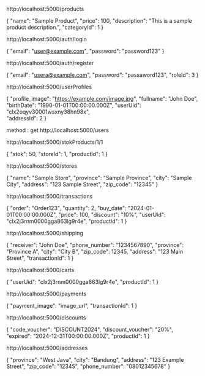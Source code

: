 http://localhost:5000/products


{
    "name": "Sample Product",
    "price": 100,
    "description": "This is a sample product description.",
    "categoryId": 1
}



http://localhost:5000/auth/login


{
  "email": "user@example.com",
  "password": "password123"
}




http://localhost:5000/auth/register

{
  "email": "usera@example.com",
  "password": "passaword123",
  "roleId": 3
}



http://localhost:5000/userProfiles


{
    "profile_image": "https://example.com/image.jpg",
    "fullname": "John Doe",
    "birthDate": "1990-01-01T00:00:00.000Z",
    "userUid": "clx2oqyv30001wsxny38hn98x",  
    "addressId": 2
}


method : get
http://localhost:5000/users


http://localhost:5000/stokProducts/1/1

{
    "stok": 50,
    "storeId": 1,
    "productId": 1
}


http://localhost:5000/stores


{
    "name": "Sample Store",
    "province": "Sample Province",
    "city": "Sample City",
    "address": "123 Sample Street",
    "zip_code": "12345"
}


http://localhost:5000/transactions


{
    "order": "Order123",
    "quantity": 2,
    "buy_date": "2024-01-01T00:00:00.000Z",
    "price": 100,
    "discount": "10%",
    "userUid": "clx2j3rnm0000gga863lg9r4e",
    "productId": 1
}



http://localhost:5000/shipping


{
    "receiver": "John Doe",
    "phone_number": "1234567890",
    "province": "Province A",
    "city": "City B",
    "zip_code": 12345,
    "address": "123 Main Street",
    "transactionId": 1
}



http://localhost:5000/carts

{
    "userUid": "clx2j3rnm0000gga863lg9r4e",
    "productId": 1
}




http://localhost:5000/payments

{
    "payment_image": "image_url",
    "transactionId": 1
}



http://localhost:5000/discounts

{
    "code_voucher": "DISCOUNT2024",
    "discount_voucher": "20%",
    "expired": "2024-12-31T00:00:00.000Z",
    "productId": 1
}





http://localhost:5000/addresses

{
  "province": "West Java",
  "city": "Bandung",
  "address": "123 Example Street",
  "zip_code": "12345",
  "phone_number": "08012345678"
}


